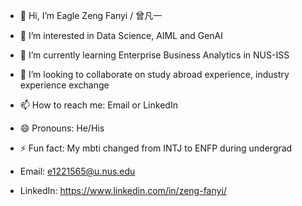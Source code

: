 - 👋 Hi, I’m Eagle Zeng Fanyi / 曾凡一
- 👀 I’m interested in Data Science, AIML and GenAI
- 🌱 I’m currently learning Enterprise Business Analytics in NUS-ISS
- 💞️ I’m looking to collaborate on study abroad experience, industry experience exchange
- 📫 How to reach me: Email or LinkedIn
- 😄 Pronouns: He/His
- ⚡ Fun fact: My mbti changed from INTJ to ENFP during undergrad

- Email: e1221565@u.nus.edu
- LinkedIn: https://www.linkedin.com/in/zeng-fanyi/

